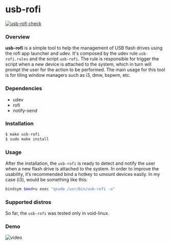 usb-rofi
========

[![usb-rofi check](https://github.com/carvalhudo/usb-rofi/workflows/usb-rofi%20check/badge.svg)](https://github.com/carvalhudo/usb-rofi/actions)

### Overview

**usb-rofi** is a simple tool to help the management of USB flash drives using
the rofi app launcher and udev. It's composed by the udev rule `usb-rofi.rules`
and the script `usb-rofi`. The rule is responsible for trigger the script when
a new device is attached to the system, which in turn will prompt the user for
the action to be performed. The main usage for this tool is for tiling window
managers such as i3, dmw, bspwm, etc.

### Dependencies

- udev
- rofi
- notify-send

### Installation

```bash
$ make usb-rofi
$ sudo make install
```

### Usage

After the installation, the `usb-rofi` is ready to detect and notify the user
when a new flash drive is attached to the system. In order to improve the
usability, it’s recommended bind a hotkey to umount devices easily. In my case
(i3), would be something like this:

```bash
bindsym $mod+u exec "qsudo /usr/bin/usb-rofi -u"
```

### Supported distros

So far, the `usb-rofi` was tested only in void-linux.

### Demo

![video](.video.gif)
